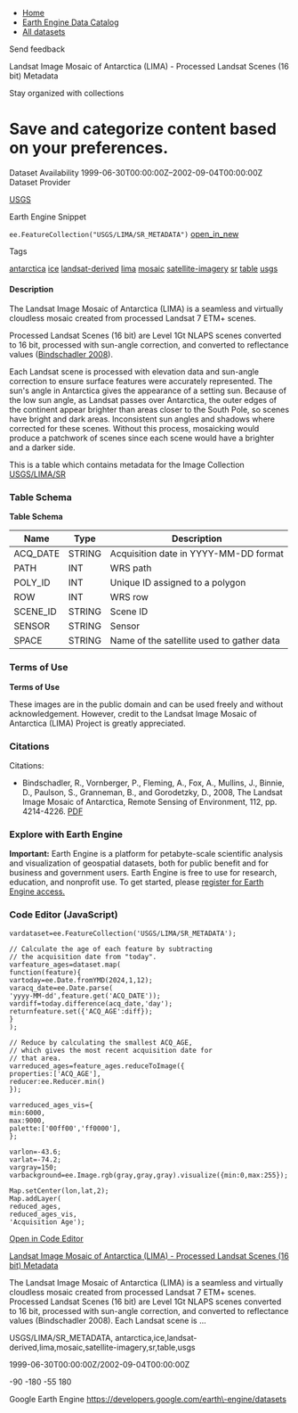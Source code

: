 



* [Home](https://developers.google.com/)
* [Earth Engine Data Catalog](https://developers.google.com/earth-engine/datasets)
* [All datasets](https://developers.google.com/earth-engine/datasets/catalog)





 
 
 Send feedback
 
 

Landsat Image Mosaic of Antarctica (LIMA) \- Processed Landsat Scenes (16 bit) Metadata


 
 Stay organized with collections
 

 
 Save and categorize content based on your preferences.
=========================================================================================================================================================================================








Dataset Availability
1999\-06\-30T00:00:00Z–2002\-09\-04T00:00:00Z
Dataset Provider


[USGS](https://lima.usgs.gov/index.php)



Earth Engine Snippet


`ee.FeatureCollection("USGS/LIMA/SR_METADATA")` 
[open\_in\_new](https://code.earthengine.google.com/?scriptPath=Examples:Datasets/USGS/USGS_LIMA_SR_METADATA)





Tags


[antarctica](/earth-engine/datasets/tags/antarctica)
[ice](/earth-engine/datasets/tags/ice)
[landsat\-derived](/earth-engine/datasets/tags/landsat-derived)
[lima](/earth-engine/datasets/tags/lima)
[mosaic](/earth-engine/datasets/tags/mosaic)
[satellite\-imagery](/earth-engine/datasets/tags/satellite-imagery)
[sr](/earth-engine/datasets/tags/sr)
[table](/earth-engine/datasets/tags/table)
[usgs](/earth-engine/datasets/tags/usgs)








#### Description



The Landsat Image Mosaic of Antarctica (LIMA) is a seamless
and virtually cloudless mosaic created from processed
Landsat 7 ETM\+ scenes.


Processed Landsat Scenes (16 bit) are Level 1Gt NLAPS
scenes converted to 16 bit, processed with sun\-angle
correction, and converted to reflectance values
([Bindschadler 2008](https://lima.usgs.gov/LIMA_paper.pdf)).


Each Landsat scene is processed with elevation
data and sun\-angle correction to ensure surface features
were accurately represented. The sun's angle in Antarctica
gives the appearance of a setting sun. Because of the low
sun angle, as Landsat passes over Antarctica, the outer
edges of the continent appear brighter than areas closer
to the South Pole, so scenes have bright and dark areas.
Inconsistent sun angles and shadows where corrected for
these scenes. Without this process, mosaicking would produce
a patchwork of scenes since each scene would have a brighter
and a darker side.


This is a table which contains metadata for the Image Collection
[USGS/LIMA/SR](/earth-engine/datasets/catalog/USGS_LIMA_SR)





### Table Schema


**Table Schema**




| Name | Type | Description |
| --- | --- | --- |
| ACQ\_DATE | STRING | Acquisition date in YYYY\-MM\-DD format |
| PATH | INT | WRS path |
| POLY\_ID | INT | Unique ID assigned to a polygon |
| ROW | INT | WRS row |
| SCENE\_ID | STRING | Scene ID |
| SENSOR | STRING | Sensor |
| SPACE | STRING | Name of the satellite used to gather data |




### Terms of Use


**Terms of Use**


These images are in the public domain and can be used freely
and without acknowledgement. However, credit to the Landsat
Image Mosaic of Antarctica (LIMA) Project is greatly appreciated.




### Citations



Citations:
* Bindschadler, R., Vornberger, P., Fleming, A., Fox, A., Mullins, J.,
Binnie, D., Paulson, S., Granneman, B., and Gorodetzky, D., 2008,
The Landsat Image Mosaic of Antarctica, Remote Sensing of
Environment, 112, pp. 4214\-4226\.
[PDF](https://lima.usgs.gov/LIMA_paper.pdf)





### Explore with Earth Engine


**Important:** 
 Earth Engine is a platform for petabyte\-scale scientific analysis and visualization of
 geospatial datasets, both for public benefit and for business and government users.
 Earth Engine is free to use for research, education, and nonprofit use. To get started, please
 [register for Earth Engine access.](https://console.cloud.google.com/earth-engine)



### Code Editor (JavaScript)



```
vardataset=ee.FeatureCollection('USGS/LIMA/SR_METADATA');

// Calculate the age of each feature by subtracting
// the acquisition date from "today".
varfeature_ages=dataset.map(
function(feature){
vartoday=ee.Date.fromYMD(2024,1,12);
varacq_date=ee.Date.parse(
'yyyy-MM-dd',feature.get('ACQ_DATE'));
vardiff=today.difference(acq_date,'day');
returnfeature.set({'ACQ_AGE':diff});
}
);

// Reduce by calculating the smallest ACQ_AGE,
// which gives the most recent acquisition date for
// that area.
varreduced_ages=feature_ages.reduceToImage({
properties:['ACQ_AGE'],
reducer:ee.Reducer.min()
});

varreduced_ages_vis={
min:6000,
max:9000,
palette:['00ff00','ff0000'],
};

varlon=-43.6;
varlat=-74.2;
vargray=150;
varbackground=ee.Image.rgb(gray,gray,gray).visualize({min:0,max:255});

Map.setCenter(lon,lat,2);
Map.addLayer(
reduced_ages,
reduced_ages_vis,
'Acquisition Age');
```



[Open in Code Editor](https://code.earthengine.google.com/?scriptPath=Examples:Datasets/USGS/USGS_LIMA_SR_METADATA)


[Landsat Image Mosaic of Antarctica (LIMA) \- Processed Landsat Scenes (16 bit) Metadata](/earth-engine/datasets/catalog/USGS_LIMA_SR_METADATA)

The Landsat Image Mosaic of Antarctica (LIMA) is a seamless and virtually cloudless mosaic created from processed Landsat 7 ETM\+ scenes. Processed Landsat Scenes (16 bit) are Level 1Gt NLAPS scenes converted to 16 bit, processed with sun\-angle correction, and converted to reflectance values (Bindschadler 2008\). Each Landsat scene is …

 USGS/LIMA/SR\_METADATA,
 antarctica,ice,landsat\-derived,lima,mosaic,satellite\-imagery,sr,table,usgs

1999\-06\-30T00:00:00Z/2002\-09\-04T00:00:00Z



 \-90 \-180 \-55 180
 



Google Earth Engine
https://developers.google.com/earth\-engine/datasets








